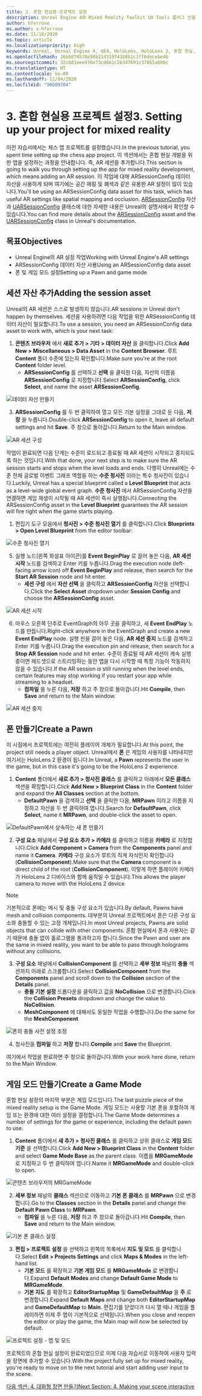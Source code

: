 ```yaml
---
title: 3. 혼합 현실용 프로젝트 설정
description: Unreal Engine 4와 Mixed Reality Toolkit UX Tools 플러그 인을 사용하여 체스 앱을 만드는 자습서 시리즈 3/6부
author: hferrone
ms.author: v-hferrone
ms.date: 11/18/2020
ms.topic: article
ms.localizationpriority: high
keywords: Unreal, Unreal Engine 4, UE4, HoloLens, HoloLens 2, 혼합 현실, 자습서, 시작, mrtk, uxt, UX Tools, 설명서, 혼합 현실 헤드셋, windows mixed reality 헤드셋, 가상 현실 헤드셋
ms.openlocfilehash: 26bb874578e56b21d319741b8b1c1ff6decebe4b
ms.sourcegitcommit: 32cb81eee976e73cd661c2b347691c37865a60bc
ms.translationtype: HT
ms.contentlocale: ko-KR
ms.lasthandoff: 12/04/2020
ms.locfileid: "96609704"
---
```

# <a name="3-setting-up-your-project-for-mixed-reality"></a><span data-ttu-id="c02d3-104">3. 혼합 현실용 프로젝트 설정</span><span class="sxs-lookup"><span data-stu-id="c02d3-104">3. Setting up your project for mixed reality</span></span>

<span data-ttu-id="c02d3-105">이전 자습서에서는 체스 앱 프로젝트를 설정했습니다.</span><span class="sxs-lookup"><span data-stu-id="c02d3-105">In the previous tutorial, you spent time setting up the chess app project.</span></span> <span data-ttu-id="c02d3-106">이 섹션에서는 혼합 현실 개발을 위한 앱을 설정하는 과정을 안내합니다. 즉, AR 세션을 추가합니다.</span><span class="sxs-lookup"><span data-stu-id="c02d3-106">This section is going to walk you through setting up the app for mixed reality development, which means adding an AR session.</span></span> <span data-ttu-id="c02d3-107">이 작업에 대해 ARSessionConfig 데이터 자산을 사용하게 되며 여기에는 공간 매핑 및 폐색과 같은 유용한 AR 설정이 많이 있습니다.</span><span class="sxs-lookup"><span data-stu-id="c02d3-107">You'll be using an ARSessionConfig data asset for this task, which has useful AR settings like spatial mapping and occlusion.</span></span> <span data-ttu-id="c02d3-108">[ARSessionConfig](https://docs.unrealengine.com/en-US/PythonAPI/class/ARSessionConfig.html) 자산과 [UARSessionConfig](https://docs.unrealengine.com/en-US/API/Runtime/AugmentedReality/UARSessionConfig/index.html) 클래스에 대한 자세한 내용은 Unreal의 설명서에서 확인할 수 있습니다.</span><span class="sxs-lookup"><span data-stu-id="c02d3-108">You can find more details about the [ARSessionConfig](https://docs.unrealengine.com/en-US/PythonAPI/class/ARSessionConfig.html) asset and the [UARSessionConfig](https://docs.unrealengine.com/en-US/API/Runtime/AugmentedReality/UARSessionConfig/index.html) class in Unreal's documentation.</span></span>

## <a name="objectives"></a><span data-ttu-id="c02d3-109">목표</span><span class="sxs-lookup"><span data-stu-id="c02d3-109">Objectives</span></span>

* <span data-ttu-id="c02d3-110">Unreal Engine의 AR 설정 작업</span><span class="sxs-lookup"><span data-stu-id="c02d3-110">Working with Unreal Engine's AR settings</span></span>
* <span data-ttu-id="c02d3-111">ARSessionConfig 데이터 자산 사용</span><span class="sxs-lookup"><span data-stu-id="c02d3-111">Using an ARSessionConfig data asset</span></span>
* <span data-ttu-id="c02d3-112">폰 및 게임 모드 설정</span><span class="sxs-lookup"><span data-stu-id="c02d3-112">Setting up a Pawn and game mode</span></span>

## <a name="adding-the-session-asset"></a><span data-ttu-id="c02d3-113">세션 자산 추가</span><span class="sxs-lookup"><span data-stu-id="c02d3-113">Adding the session asset</span></span>

<span data-ttu-id="c02d3-114">Unreal의 AR 세션은 스스로 발생하지 않습니다.</span><span class="sxs-lookup"><span data-stu-id="c02d3-114">AR sessions in Unreal don't happen by themselves.</span></span> <span data-ttu-id="c02d3-115">세션을 사용하려면 다음 작업을 위한 ARSessionConfig 데이터 자산이 필요합니다.</span><span class="sxs-lookup"><span data-stu-id="c02d3-115">To use a session, you need an ARSessionConfig data asset to work with, which is your next task:</span></span>

1. <span data-ttu-id="c02d3-116">**콘텐츠 브라우저** 에서 **새로 추가 > 기타 > 데이터 자산** 을 클릭합니다.</span><span class="sxs-lookup"><span data-stu-id="c02d3-116">Click **Add New > Miscellaneous > Data Asset** in the **Content Browser**.</span></span> <span data-ttu-id="c02d3-117">루트 **Content** 폴더 수준에 있는지 확인합니다.</span><span class="sxs-lookup"><span data-stu-id="c02d3-117">Make sure you're at the root **Content** folder level.</span></span>
    * <span data-ttu-id="c02d3-118">**ARSessionConfig** 를 선택하고 **선택** 을 클릭한 다음, 자산의 이름을 **ARSessionConfig** 로 지정합니다.</span><span class="sxs-lookup"><span data-stu-id="c02d3-118">Select **ARSessionConfig**, click **Select**, and name the asset **ARSessionConfig**.</span></span>

![데이터 자산 만들기](images/unreal-uxt/3-createasset.PNG)

3. <span data-ttu-id="c02d3-120">**ARSessionConfig** 를 두 번 클릭하여 열고 모든 기본 설정을 그대로 둔 다음, **저장** 을 누릅니다.</span><span class="sxs-lookup"><span data-stu-id="c02d3-120">Double-click **ARSessionConfig** to open it, leave all default settings and hit **Save**.</span></span> <span data-ttu-id="c02d3-121">주 창으로 돌아갑니다.</span><span class="sxs-lookup"><span data-stu-id="c02d3-121">Return to the Main window.</span></span>

![AR 세션 구성](images/unreal-uxt/3-arsessionconfig.PNG)

<span data-ttu-id="c02d3-123">작업이 완료되면 다음 단계는 수준이 로드되고 종료될 때 AR 세션이 시작되고 중지되도록 하는 것입니다.</span><span class="sxs-lookup"><span data-stu-id="c02d3-123">With that done, your next step is to make sure the AR session starts and stops when the level loads and ends.</span></span> <span data-ttu-id="c02d3-124">다행히 Unreal에는 수준 전체 글로벌 이벤트 그래프 역할을 하는 **수준 청사진** 이라는 특수 청사진이 있습니다.</span><span class="sxs-lookup"><span data-stu-id="c02d3-124">Luckily, Unreal has a special blueprint called a **Level Blueprint** that acts as a level-wide global event graph.</span></span> <span data-ttu-id="c02d3-125">**수준 청사진** 에서 ARSessionConfig 자산을 연결하면 게임 재생이 시작될 때 AR 세션이 즉시 실행됩니다.</span><span class="sxs-lookup"><span data-stu-id="c02d3-125">Connecting the ARSessionConfig asset in the **Level Blueprint** guarantees the AR session will fire right when the game starts playing.</span></span>

1. <span data-ttu-id="c02d3-126">편집기 도구 모음에서 **청사진 > 수준 청사진 열기** 를 클릭합니다.</span><span class="sxs-lookup"><span data-stu-id="c02d3-126">Click **Blueprints > Open Level Blueprint** from the editor toolbar:</span></span>

![수준 청사진 열기](images/unreal-uxt/3-level-blueprint.PNG)

5. <span data-ttu-id="c02d3-128">실행 노드(왼쪽 화살표 아이콘)를 **Event BeginPlay** 로 끌어 놓은 다음, **AR 세션 시작** 노드를 검색하고 Enter 키를 누릅니다.</span><span class="sxs-lookup"><span data-stu-id="c02d3-128">Drag the execution node (left-facing arrow icon) off **Event BeginPlay** and release, then search for the **Start AR Session** node and hit enter.</span></span>  
    * <span data-ttu-id="c02d3-129">**세션 구성** 에서 **자산 선택** 을 클릭하고 **ARSessionConfig** 자산을 선택합니다.</span><span class="sxs-lookup"><span data-stu-id="c02d3-129">Click the **Select Asset** dropdown under **Session Config** and choose the **ARSessionConfig** asset.</span></span>

![AR 세션 시작](images/unreal-uxt/3-start-ar-session.PNG)

6. <span data-ttu-id="c02d3-131">마우스 오른쪽 단추로 EventGraph의 아무 곳을 클릭하고, 새 **Event EndPlay** 노드를 만듭니다.</span><span class="sxs-lookup"><span data-stu-id="c02d3-131">Right-click anywhere in the EventGraph and create a new **Event EndPlay** node.</span></span> <span data-ttu-id="c02d3-132">실행 핀을 끌어 놓은 다음, **AR 세션 중지** 노드를 검색하고 Enter 키를 누릅니다.</span><span class="sxs-lookup"><span data-stu-id="c02d3-132">Drag the execution pin and release, then search for a **Stop AR Session** node and hit enter.</span></span> <span data-ttu-id="c02d3-133">수준이 종료될 때 AR 세션이 계속 실행 중이면 헤드셋으로 스트리밍하는 동안 앱을 다시 시작할 때 특정 기능이 작동하지 않을 수 있습니다.</span><span class="sxs-lookup"><span data-stu-id="c02d3-133">If the AR session is still running when the level ends, certain features may stop working if you restart your app while streaming to a headset.</span></span>
    * <span data-ttu-id="c02d3-134">**컴파일** 을 누른 다음, **저장** 하고 주 창으로 돌아갑니다.</span><span class="sxs-lookup"><span data-stu-id="c02d3-134">Hit **Compile**, then **Save** and return to the Main window.</span></span>

![AR 세션 중지](images/unreal-uxt/3-stoparsession.PNG)

## <a name="create-a-pawn"></a><span data-ttu-id="c02d3-136">폰 만들기</span><span class="sxs-lookup"><span data-stu-id="c02d3-136">Create a Pawn</span></span>

<span data-ttu-id="c02d3-137">이 시점에서 프로젝트에는 여전히 플레이어 개체가 필요합니다.</span><span class="sxs-lookup"><span data-stu-id="c02d3-137">At this point, the project still needs a player object.</span></span> <span data-ttu-id="c02d3-138">Unreal에서 **폰** 은 게임의 사용자를 나타내지만 여기서는 HoloLens 2 환경이 됩니다.</span><span class="sxs-lookup"><span data-stu-id="c02d3-138">In Unreal, a **Pawn** represents the user in the game, but in this case it's going to be the HoloLens 2 experience.</span></span>

1. <span data-ttu-id="c02d3-139">**Content** 폴더에서 **새로 추가 > 청사진 클래스** 를 클릭하고 아래에서 **모든 클래스** 섹션을 확장합니다.</span><span class="sxs-lookup"><span data-stu-id="c02d3-139">Click **Add New > Blueprint Class** in the **Content** folder and expand the **All Classes** section at the bottom.</span></span>
    * <span data-ttu-id="c02d3-140">**DefaultPawn** 을 검색하고 **선택** 을 클릭한 다음, **MRPawn** 이라고 이름을 지정하고 자산을 두 번 클릭하여 엽니다.</span><span class="sxs-lookup"><span data-stu-id="c02d3-140">Search for **DefaultPawn**, click **Select**, name it **MRPawn**, and double-click the asset to open.</span></span>

![DefaultPawn에서 상속하는 새 폰 만들기](images/unreal-uxt/3-defaultpawn.PNG)

2. <span data-ttu-id="c02d3-142">**구성 요소** 패널에서 **구성 요소 추가 > 카메라** 를 클릭하고 이름을 **카메라** 로 지정합니다.</span><span class="sxs-lookup"><span data-stu-id="c02d3-142">Click **Add Component > Camera** from the **Components** panel and name it **Camera**.</span></span> <span data-ttu-id="c02d3-143">**카메라** 구성 요소가 루트의 직계 자식인지 확인합니다(**CollisionComponent**).</span><span class="sxs-lookup"><span data-stu-id="c02d3-143">Make sure that the **Camera** component is a direct child of the root (**CollisionComponent**).</span></span> <span data-ttu-id="c02d3-144">이렇게 하면 플레이어 카메라가 HoloLens 2 디바이스와 함께 움직일 수 있습니다.</span><span class="sxs-lookup"><span data-stu-id="c02d3-144">This allows the player camera to move with the HoloLens 2 device.</span></span>

> [!NOTE]
> <span data-ttu-id="c02d3-145">기본적으로 폰에는 메시 및 충돌 구성 요소가 있습니다.</span><span class="sxs-lookup"><span data-stu-id="c02d3-145">By default, Pawns have mesh and collision components.</span></span> <span data-ttu-id="c02d3-146">대부분의 Unreal 프로젝트에서 폰은 다른 구성 요소와 충돌할 수 있는 고정 개체입니다.</span><span class="sxs-lookup"><span data-stu-id="c02d3-146">In most Unreal projects, Pawns are solid objects that can collide with other components.</span></span> <span data-ttu-id="c02d3-147">혼합 현실에서 폰과 사용자는 같기 때문에 충돌 없이 홀로그램을 통과하고자 합니다.</span><span class="sxs-lookup"><span data-stu-id="c02d3-147">Since the Pawn and user are the same in mixed reality, you want to be able to pass through holograms without any collisions.</span></span>

3. <span data-ttu-id="c02d3-148">**구성 요소** 패널에서 **CollisionComponent** 를 선택하고 **세부 정보** 패널의 **충돌** 섹션까지 아래로 스크롤합니다.</span><span class="sxs-lookup"><span data-stu-id="c02d3-148">Select **CollisionComponent** from the **Components** panel and scroll down to the **Collision** section of the **Details** panel.</span></span>
    * <span data-ttu-id="c02d3-149">**충돌 기본 설정** 드롭다운을 클릭하고 값을 **NoCollision** 으로 변경합니다.</span><span class="sxs-lookup"><span data-stu-id="c02d3-149">Click the **Collision Presets** dropdown and change the value to **NoCollision**.</span></span>
    * <span data-ttu-id="c02d3-150">**MeshComponent** 에 대해서도 동일한 작업을 수행합니다.</span><span class="sxs-lookup"><span data-stu-id="c02d3-150">Do the same for the **MeshComponent**</span></span>

![폰의 충돌 사전 설정 조정](images/unreal-uxt/3-nocollision.PNG)

4. <span data-ttu-id="c02d3-152">청사진을 **컴파일** 하고 **저장** 합니다.</span><span class="sxs-lookup"><span data-stu-id="c02d3-152">**Compile** and **Save** the Blueprint.</span></span>

<span data-ttu-id="c02d3-153">여기에서 작업을 완료하면 주 창으로 돌아갑니다.</span><span class="sxs-lookup"><span data-stu-id="c02d3-153">With your work here done, return to the Main Window.</span></span>

## <a name="create-a-game-mode"></a><span data-ttu-id="c02d3-154">게임 모드 만들기</span><span class="sxs-lookup"><span data-stu-id="c02d3-154">Create a Game Mode</span></span>

<span data-ttu-id="c02d3-155">혼합 현실 설정의 마지막 부분은 게임 모드입니다.</span><span class="sxs-lookup"><span data-stu-id="c02d3-155">The last puzzle piece of the mixed reality setup is the Game Mode.</span></span> <span data-ttu-id="c02d3-156">게임 모드는 사용할 기본 폰을 포함하여 게임 또는 환경에 대한 여러 설정을 결정합니다.</span><span class="sxs-lookup"><span data-stu-id="c02d3-156">The Game Mode determines a number of settings for the game or experience, including the default pawn to use.</span></span>

1.  <span data-ttu-id="c02d3-157">**Content** 폴더에서 **새 추가 > 청사진 클래스** 를 클릭하고 상위 클래스로 **게임 모드 기준** 을 선택합니다.</span><span class="sxs-lookup"><span data-stu-id="c02d3-157">Click **Add New > Blueprint Class** in the **Content** folder and select **Game Mode Base** as the parent class.</span></span> <span data-ttu-id="c02d3-158">이름을 **MRGameMode** 로 지정하고 두 번 클릭하여 엽니다.</span><span class="sxs-lookup"><span data-stu-id="c02d3-158">Name it **MRGameMode** and double-click to open.</span></span>

![콘텐츠 브라우저의 MRGameMode](images/unreal-uxt/3-gamemode.PNG)

2.  <span data-ttu-id="c02d3-160">**세부 정보** 패널의 **클래스** 섹션으로 이동하고 **기본 폰 클래스** 를 **MRPawn** 으로 변경합니다.</span><span class="sxs-lookup"><span data-stu-id="c02d3-160">Go to the **Classes** section in the **Details** panel and change the **Default Pawn Class** to **MRPawn**.</span></span>
    * <span data-ttu-id="c02d3-161">**컴파일** 을 누른 다음, **저장** 하고 주 창으로 돌아갑니다.</span><span class="sxs-lookup"><span data-stu-id="c02d3-161">Hit **Compile**, then **Save** and return to the Main window.</span></span>

![기본 폰 클래스 설정](images/unreal-uxt/3-setpawn.PNG)

3.  <span data-ttu-id="c02d3-163">**편집 > 프로젝트 설정** 을 선택하고 왼쪽의 목록에서 **지도 및 모드** 를 클릭합니다.</span><span class="sxs-lookup"><span data-stu-id="c02d3-163">Select **Edit > Projects Settings** and click **Maps & Modes** in the left-hand list.</span></span>
    * <span data-ttu-id="c02d3-164">**기본 모드** 를 확장하고 **기본 게임 모드** 를 **MRGameMode** 로 변경합니다.</span><span class="sxs-lookup"><span data-stu-id="c02d3-164">Expand **Default Modes** and change **Default Game Mode** to **MRGameMode**.</span></span>
    * <span data-ttu-id="c02d3-165">**기본 지도** 를 확장하고 **EditorStartupMap** 및 **GameDefaultMap** 을 **주** 로 변경합니다.</span><span class="sxs-lookup"><span data-stu-id="c02d3-165">Expand **Default Maps** and change both **EditorStartupMap** and **GameDefaultMap** to **Main**.</span></span> <span data-ttu-id="c02d3-166">편집기를 닫았다가 다시 열 때나 게임을 플레이하면 이제 주 맵이 기본적으로 선택됩니다.</span><span class="sxs-lookup"><span data-stu-id="c02d3-166">When you close and reopen the editor or play the game, the Main map will now be selected by default.</span></span>

![프로젝트 설정 - 맵 및 모드](images/unreal-uxt/3-mapsandmodes.PNG)

<span data-ttu-id="c02d3-168">프로젝트의 혼합 현실 설정이 완료되었으므로 이제 다음 자습서로 이동하여 사용자 입력을 장면에 추가할 수 있습니다.</span><span class="sxs-lookup"><span data-stu-id="c02d3-168">With the project fully set up for mixed reality, you're ready to move on to the next tutorial and start adding user input to the scene.</span></span>

[<span data-ttu-id="c02d3-169">다음 섹션: 4. 대화형 장면 만들기</span><span class="sxs-lookup"><span data-stu-id="c02d3-169">Next Section: 4. Making your scene interactive</span></span>](unreal-uxt-ch4.md)
